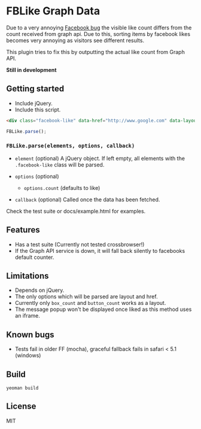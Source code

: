 # FBLike Graph Data

Due to a very annoying [Facebook bug][bug] the visible like count differs from the
count received from graph api. Due to this, sorting items by facebook likes
becomes very annoying as visitors see different results.

This plugin tries to fix this by outputting the actual like count from Graph
API.

**Still in development**

## Getting started

* Include jQuery.
* Include this script.

```html
<div class="facebook-like" data-href="http://www.google.com" data-layout="box_count"></div>
```

```javascript
FBLike.parse();
```

### `FBLike.parse(elements, options, callback)`

* `element` (optional) A jQuery object.
  If left empty, all elements with the `.facebook-like` class will be parsed.

* `options` (optional)
  * `options.count` (defaults to like)

* `callback` (optional) Called once the data has been fetched.

Check the test suite or docs/example.html for examples.

## Features

* Has a test suite (Currently not tested crossbrowser!)
* If the Graph API service is down, it will fall back silently to facebooks
  default counter.

## Limitations

* Depends on jQuery.
* The only options which will be parsed are layout and href.
* Currently only `box_count` and `button_count` works as a layout.
* The message popup won't be displayed once liked as this method uses an
  iframe.

## Known bugs
* Tests fail in older FF (mocha), graceful fallback fails in safari < 5.1 (windows)

## Build

`yeoman build`

## License

MIT

[bug]: http://developers.facebook.com/bugs/169035286562837/
